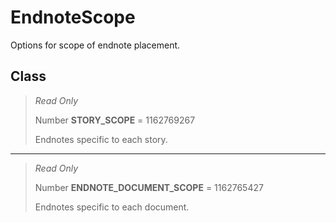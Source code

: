 # EndnoteScope
Options for scope of endnote placement.

## Class
> *Read Only* 
> 
> Number **STORY_SCOPE** = 1162769267
> 
> Endnotes specific to each story.
*** 
> *Read Only* 
> 
> Number **ENDNOTE_DOCUMENT_SCOPE** = 1162765427
> 
> Endnotes specific to each document.

